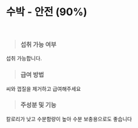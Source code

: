 # 수박 - 안전 (90%)
<br>

> ### 섭취 가능 여부 
섭취 가능합니다.

> ### 급여 방법
씨와 껍질을 제거하고 급여해주세요


> ### 주성분 및 기능 
칼로리가 낮고 수분함량이 높아 수분 보충용으로도 좋습니다
